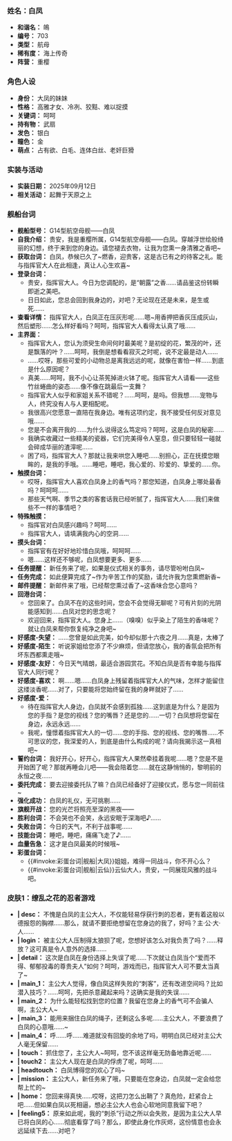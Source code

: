 ### 姓名：白凤
* **和谐名：** 䳆
* **编号：** 703
* **类型：** 航母
* **稀有度：** 海上传奇
* **阵营：** 重樱


### 角色人设
* **身份：** 大凤的妹妹
* **性格：** 高雅才女、冷冽、狡黠、难以捉摸
* **关键词：** 呵呵
* **持有物：** 武扇
* **发色：** 银白
* **瞳色：** 金
* **萌点：** 占有欲、白毛、连体白丝、老奸巨猾


### 实装与活动
* **实装日期：** 2025年09月12日
* **相关活动：** 起舞于天原之上


### 舰船台词
* **舰船型号：** G14型航空母舰——白凤
* **自我介绍：** 贵安，我是重樱所属，G14型航空母舰——白凤。穿越浮世绘般绮丽的幻想，终于来到您的身边。请您褪去衣物，让我为您熏一身清雅之香吧~
* **获取台词：** 白凤，恭候已久了~燃香，迎贵客，这是古已有之的待客之礼。能与指挥官大人在此相逢，真让人心生欢喜~
* **登录台词：**
  * 贵安，指挥官大人。今日为您调配的，是“朝露”之香……请品鉴这份转瞬即逝之美吧。
  * 日日如此，您总会回到我身边的，对吧？无论现在还是未来，是生或死……
* **查看详情：** 指挥官大人，白凤正在压灰形呢……嗯~用香押把香灰压成灰山，然后塑形……怎么样好看吗？呵呵，指挥官大人看得太认真了哦……
* **主界面：**
  * 指挥官大人，您认为须臾生命间何时最美呢？是初绽的花，繁茂的叶，还是飘落的叶？……呵呵，我倒是想看看寂灭之时呢，说不定最是动人……
  * ……哎呀，那些可爱的小动物总是离我远远的呢，就像在害怕一样……到底是什么原因呢？
  * 真美……呵呵，我不小心让茶筅掉进火钵了呢。指挥官大人请看——这些竹丝蜷曲的姿态……像不像在跳最后一支舞？
  * 指挥官大人似乎和家姐关系不错呢？……呵呵，是吗。但我想……宠物与人，终究没有人与人更相配呢。
  * 我很高兴您愿意一直陪在我身边。唯有这项约定，我不接受任何反对意见哦……
  * 您是不会离开我的……为什么说得这么笃定吗？呵呵，这是白凤的秘密……
  * 我确实收藏过一些精美的瓷器，它们完美得令人窒息，但只要轻轻一碰就会碎成华丽的渣滓呢……
  * 困了吗，指挥官大人？那就让我来哄您入睡吧……别担心，正在抚摸您眼眸的，是我的手哦。……睡吧，睡吧，我心爱的、珍爱的、挚爱的……你。
* **触摸台词：**
  * 哎呀，指挥官大人喜欢白凤身上的香气吗？那您知道，白凤身上哪处最香吗？呵呵呵……
  * 那些天气啊、季节之类的客套话我已经听腻了，指挥官大人……我们来做些不一样的事情吧？
* **特殊触摸：**
  * 指挥官对白凤感兴趣吗？呵呵……
  * 指挥官大人，请填满我内心的空洞……
* **摸头台词：**
  * 指挥官有在好好地珍惜白凤哦，呵呵呵……
  * 嗯……这样还不够呢，白凤想要更多、更多……
* **任务提醒：** 新任务来了呢，如果是仪式相关的事务，请尽管吩咐白凤~
* **任务完成：** 如此便算完成了~作为辛苦工作的奖励，请允许我为您熏燃新香~
* **邮件提醒：** 新邮件来了哦，已经帮您熏过香了~这香味合您心意吗？
* **回港台词：**
  * 您回来了。白凤不在的这些时间，您会不会觉得无聊呢？可有片刻的光阴能感知到……白凤对您的思念呢？
  * 欢迎回来，指挥官大人。您身上……（嗅嗅）似乎染上了陌生的香味呢？就让白凤来帮你恢复纯净之身吧~
* **好感度-失望：** ……您曾是如此完美，如今却似那十六夜之月……真是，太棒了
* **好感度-陌生：** 听说家姐给您添了不少麻烦，但请您放心，我的香氛会把所有坏东西都熏走哦~
* **好感度-友好：** 今日天气晴朗，最适合游园赏花。不知白凤是否有幸能与指挥官大人同行呢？
* **好感度-喜欢：** 啊……嗯……白凤身上残留着指挥官大人的气味，怎样才能留住这缕淡香呢……对了，只要能将您始终留在我的身畔就好了……
* **好感度-爱：**
  * 待在指挥官大人身边，白凤就不会感到孤独……这到底是为什么？是因为您的手指？是您的视线？您的嘴唇？还是您的……一切？白凤想将您留在身边，永远永远……
  * 我呢，憧憬着指挥官大人的一切……您的手指、您的视线、您的嘴唇……不可思议的您，我深爱的人，到底是由什么构成的呢？请向我揭示这一真相吧~
* **誓约台词：** 我好开心，好开心，指挥官大人果然牵挂着我呢……嗯？您是不是开始困了呢？那就再睡会儿吧——我会陪着您……就在这静悄悄的，黎明前的永恒之夜……
* **委托完成：** 要去迎接委托队了嘛？白凤已经备好了迎接仪式，愿与您一同前往~
* **强化成功：** 白凤的礼仪，无可挑剔……
* **旗舰开战：** 您的光芒将照亮至深的黑夜——
* **胜利台词：** 不会哭也不会笑，永远安眠于深海吧♪……
* **失败台词：** 今日的天气，不利于战事呢……
* **技能台词：** 睡吧，睡吧，痛痛飞走了♪……
* **血量告急：** 这才是白凤最美的时候哦~
* **彩蛋台词：**
  * {{#invoke:彩蛋台词|舰船|大凤}}姐姐，难得一同战斗，你不开心么？
  * {{#invoke:彩蛋台词|舰船|云仙}}云仙大人，贵安，一同展现风雅的战斗吧。


### 皮肤1：缭乱之花的忍者游戏
* **| desc：** 不愧是白凤的主公大人，不仅能轻易俘获行刺的忍者，更有着这般以德报怨的胸襟……那么，就请不要拒绝想留在您身边的我了，好吗？主·公·大·人……
* **| login：** 被主公大人压制得太狼狈了呢，您想好该怎么对我负责了吗？……释放？这可真是令人意外的选择……
* **| detail：** 这次是白凤在身份选择上失误了呢……下次就让白凤当个“爱而不得、郁郁投毒的尊贵夫人”如何？呵呵，游戏而已，指挥官大人可不要太当真了~
* **| main_1：** 主公大人觉得，像白凤这样失败的“刺客”，还有改进空间吗？比如潜入技巧？……呵呵，先把杀意藏起来吗？这确实是我的失误……
* **| main_2：** 为什么能轻松找到您的位置？我留在您身上的香气可不会骗人啊，主公大人~
* **| main_3：** 能用来捆住白凤的绳子，还剩这么多呢……主公大人，不要浪费了白凤的心意哦……~
* **| main_4：** 呼……呼……难道就没有回旋的余地了吗，明明白凤已经对主公大人毫无保留……
* **| touch：** 抓住您了，主公大人~呵呵，您不该这样毫无防备地靠近呢……
* **| touch2：** 主公大人现在是白凤的俘虏了呢，呵呵……
* **| headtouch：** 白凤博得您的欢心了吗~
* **| mission：** 主公大人，新任务来了哦，只要能在您身边，白凤就一定会给您帮上忙的~
* **| home：** 您回来得真快……哎呀，这把刀怎么出鞘了？真危险，赶紧合上吧……但如果白凤以死相逼，想必主公大人也会心软地同意我留下吧？
* **| feeling5：** 原来如此呢，我的“刺杀”行动之所以会失败，是因为主公大人早已将白凤的心……彻底看穿了吗？那么，即使此身化作灰烬，这份情意也会永远延续下去……对吧？
